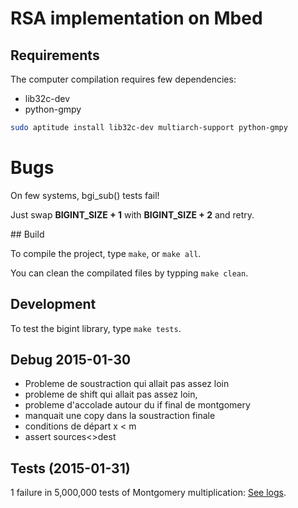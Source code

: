 # RSA implementation on Mbed

## Requirements

The computer compilation requires few dependencies:
 - lib32c-dev
 - python-gmpy

```sh
sudo aptitude install lib32c-dev multiarch-support python-gmpy
```

# Bugs

On few systems, bgi_sub() tests fail!

Just swap **BIGINT_SIZE + 1** with **BIGINT_SIZE + 2** and retry.


## Build

To compile the project, type ```make```, or ```make all```.

You can clean the compilated files by typping ```make clean```.


## Development

To test the bigint library, type ```make tests```.


## Debug 2015-01-30

 - Probleme de soustraction qui allait pas assez loin
 - probleme de shift qui allait pas assez loin, 
 - probleme d'accolade autour du if final de montgomery
 - manquait une copy dans la soustraction finale
 - conditions de départ x < m 
 - assert sources<>dest


## Tests (2015-01-31)

1 failure in 5,000,000 tests of Montgomery multiplication:
[See logs](logs/tests.20150131.log).
